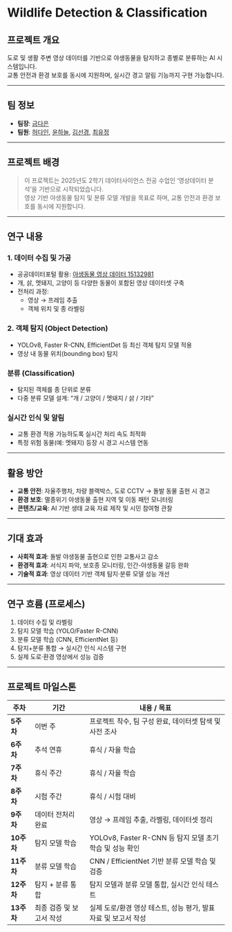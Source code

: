 # Wildlife Detection & Classification

## 프로젝트 개요
도로 및 생활 주변 영상 데이터를 기반으로 야생동물을 탐지하고 종별로 분류하는 AI 시스템입니다.  
교통 안전과 환경 보호를 동시에 지원하며, 실시간 경고 알림 기능까지 구현 가능합니다.

---

## 팀 정보
- **팀장**: [금다은](https://github.com/kde-devs)
- **팀원**: [허다인](https://github.com/dainheo), [윤하늘](https://github.com/gksmfoi), [김선경](https://github.com/vxogu), [최유정](https://github.com/yujung-04)

---

## 프로젝트 배경
> 이 프로젝트는 2025년도 2학기 데이터사이언스 전공 수업인 ‘영상데이터 분석’을 기반으로 시작되었습니다.  
영상 기반 야생동물 탐지 및 분류 모델 개발을 목표로 하며, 교통 안전과 환경 보호를 동시에 지원합니다.

---

## 연구 내용

### 1. 데이터 수집 및 가공
- 공공데이터포털 활용: [야생동물 영상 데이터 15132981](https://www.data.go.kr/data/15132981)  
- 개, 삵, 멧돼지, 고양이 등 다양한 동물이 포함된 영상 데이터셋 구축  
- 전처리 과정:
  - 영상 → 프레임 추출
  - 객체 위치 및 종 라벨링

### 2. 객체 탐지 (Object Detection)
- YOLOv8, Faster R-CNN, EfficientDet 등 최신 객체 탐지 모델 적용  
- 영상 내 동물 위치(bounding box) 탐지

### 분류 (Classification)
- 탐지된 객체를 종 단위로 분류  
- 다중 분류 모델 설계: “개 / 고양이 / 멧돼지 / 삵 / 기타”

### 실시간 인식 및 알림
- 교통 환경 적용 가능하도록 실시간 처리 속도 최적화  
- 특정 위험 동물(예: 멧돼지) 등장 시 경고 시스템 연동

---

## 활용 방안
- **교통 안전**: 자율주행차, 차량 블랙박스, 도로 CCTV → 돌발 동물 출현 시 경고  
- **환경 보호**: 멸종위기 야생동물 출현 지역 및 이동 패턴 모니터링  
- **콘텐츠/교육**: AI 기반 생태 교육 자료 제작 및 시민 참여형 관찰

---

## 기대 효과
- **사회적 효과**: 돌발 야생동물 출현으로 인한 교통사고 감소  
- **환경적 효과**: 서식지 파악, 보호종 모니터링, 인간-야생동물 갈등 완화  
- **기술적 효과**: 영상 데이터 기반 객체 탐지·분류 모델 성능 개선

---

## 연구 흐름 (프로세스)
1. 데이터 수집 및 라벨링  
2. 탐지 모델 학습 (YOLO/Faster R-CNN)  
3. 분류 모델 학습 (CNN, EfficientNet 등)  
4. 탐지+분류 통합 → 실시간 인식 시스템 구현  
5. 실제 도로·환경 영상에서 성능 검증

---

## 프로젝트 마일스톤
| 주차       | 기간             | 내용 / 목표                                    |
| -------- | -------------- | ------------------------------------------ |
| **5주차**  | 이번 주           | 프로젝트 착수, 팀 구성 완료, 데이터셋 탐색 및 사전 조사          |
| **6주차**  | 추석 연휴          | 휴식 / 자율 학습                                 |
| **7주차**  | 휴식 주간          | 휴식 / 자율 학습                                 |
| **8주차**  | 시험 주간          | 휴식 / 시험 대비                                 |
| **9주차**  | 데이터 전처리 완료     | 영상 → 프레임 추출, 라벨링, 데이터셋 정리                  |
| **10주차** | 탐지 모델 학습       | YOLOv8, Faster R-CNN 등 탐지 모델 초기 학습 및 성능 확인 |
| **11주차** | 분류 모델 학습       | CNN / EfficientNet 기반 분류 모델 학습 및 검증        |
| **12주차** | 탐지 + 분류 통합     | 탐지 모델과 분류 모델 통합, 실시간 인식 테스트                |
| **13주차** | 최종 검증 및 보고서 작성 | 실제 도로/환경 영상 테스트, 성능 평가, 발표 자료 및 보고서 작성     |


